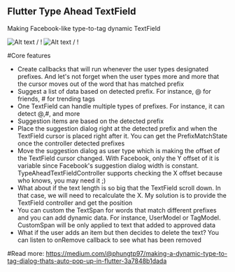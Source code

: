## Flutter Type Ahead TextField

Making Facebook-like type-to-tag dynamic TextField

![ Alt text](https://media.giphy.com/media/oQ4UtBHcUULM4VbKUu/giphy.gif) / ! [](https://media.giphy.com/media/oQ4UtBHcUULM4VbKUu/giphy.gif)![ Alt text](https://media.giphy.com/media/ahdzrBHI0z4YMbIAI9/giphy.gif) / ! [](https://media.giphy.com/media/ahdzrBHI0z4YMbIAI9/giphy.gif)

#Core features
- Create callbacks that will run whenever the user types designated prefixes. And let's not forget when the user types more and more that the cursor moves out of the word that has matched prefix
- Suggest a list of data based on detected prefix. For instance, @ for friends, # for trending tags
- One TextField can handle multiple types of prefixes. For instance, it can detect @,#, and more
- Suggestion items are based on the detected prefix
- Place the suggestion dialog right at the detected prefix and when the TextField cursor is placed right after it. You can get the PrefixMatchState once the controller detected prefixes
- Move the suggestion dialog as user type which is making the offset of the TextField cursor changed. With Facebook, only the Y offset of it is variable since Facebook's suggestion dialog width is constant. TypeAheadTextFieldController supports checking the X offset because who knows, you may need it ;)
- What about if the text length is so big that the TextField scroll down. In that case, we will need to recalculate the X. My solution is to provide the TextField controller and get the position
- You can custom the TextSpan for words that match different prefixes and you can add dynamic data. For instance, UserModel or TagModel. CustomSpan will be only applied to text that added to approved data
- What if the user adds an item but then decides to delete the text? You can listen to onRemove callback to see what has been removed

#Read more: https://medium.com/@phungtp97/making-a-dynamic-type-to-tag-dialog-thats-auto-pop-up-in-flutter-3a7848b1dada
